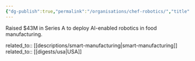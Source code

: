 ```yaml
---
{"dg-publish":true,"permalink":"/organisations/chef-robotics/","title":"Chef Robotics"}
---
```



Raised $43M in Series A to deploy AI-enabled robotics in food manufacturing.

related_to:: [[descriptions/smart-manufacturing\|smart-manufacturing]]
related_to:: [[digests/usa\|USA]]
